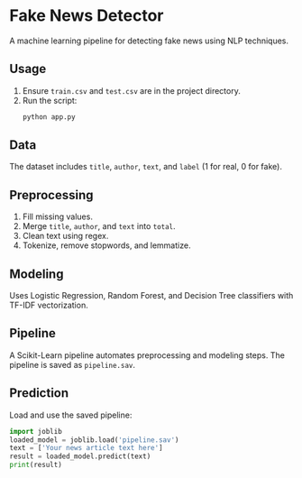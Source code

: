 # Fake News Detector

A machine learning pipeline for detecting fake news using NLP techniques.



## Usage

1. Ensure `train.csv` and `test.csv` are in the project directory.
2. Run the script:
    ```sh
    python app.py
    ```

## Data

The dataset includes `title`, `author`, `text`, and `label` (1 for real, 0 for fake).

## Preprocessing

1. Fill missing values.
2. Merge `title`, `author`, and `text` into `total`.
3. Clean text using regex.
4. Tokenize, remove stopwords, and lemmatize.

## Modeling

Uses Logistic Regression, Random Forest, and Decision Tree classifiers with TF-IDF vectorization.

## Pipeline

A Scikit-Learn pipeline automates preprocessing and modeling steps. The pipeline is saved as `pipeline.sav`.

## Prediction

Load and use the saved pipeline:
```python
import joblib
loaded_model = joblib.load('pipeline.sav')
text = ['Your news article text here']
result = loaded_model.predict(text)
print(result)
